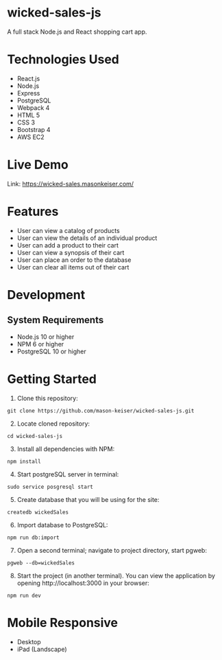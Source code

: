 # wicked-sales-js
A full stack Node.js and React shopping cart app.
# Technologies Used
* React.js
* Node.js
* Express
* PostgreSQL
* Webpack 4
* HTML 5
* CSS 3
* Bootstrap 4
* AWS EC2
# Live Demo
Link: https://wicked-sales.masonkeiser.com/
# Features
* User can view a catalog of products
* User can view the details of an individual product
* User can add a product to their cart
* User can view a synopsis of their cart
* User can place an order to the database
* User can clear all items out of their cart
# Development
## System Requirements
* Node.js 10 or higher
* NPM 6 or higher
* PostgreSQL 10 or higher
# Getting Started
1. Clone this repository:
```
git clone https://github.com/mason-keiser/wicked-sales-js.git
```
2. Locate cloned repository: 
```
cd wicked-sales-js
```
3. Install all dependencies with NPM:
```
npm install
```
4. Start postgreSQL server in terminal:
```
sudo service posgresql start
``` 
5. Create database that you will be using for the site:
```
createdb wickedSales
```
6. Import database to PostgreSQL:
```
npm run db:import
```
7. Open a second terminal; navigate to project directory, start pgweb:
```
pgweb --db=wickedSales
```
8. Start the project (in another terminal). You can view the application by opening http://localhost:3000 in your browser:
```
npm run dev
```
# Mobile Responsive
* Desktop
* iPad (Landscape)
